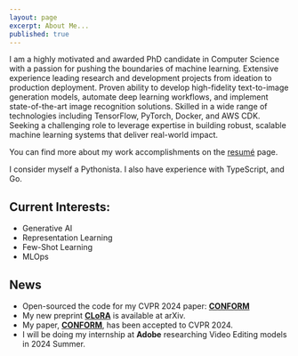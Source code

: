 ```yaml
---
layout: page
excerpt: About Me...
published: true
---
```

I am a highly motivated and awarded PhD candidate in Computer Science with a passion for pushing the boundaries of machine learning. Extensive experience leading research and development projects from ideation to production deployment. Proven ability to develop high-fidelity text-to-image generation models, automate deep learning workflows, and implement state-of-the-art image recognition solutions. Skilled in a wide range of technologies including TensorFlow, PyTorch, Docker, and AWS CDK. Seeking a challenging role to leverage expertise in building robust, scalable machine learning systems that deliver real-world impact.

You can find more about my work accomplishments on the [resumé](https://tunahansalih.github.io/resume/) page.

I consider myself a Pythonista. I also have experience with TypeScript, and Go.


## Current Interests:
- Generative AI
- Representation Learning
- Few-Shot Learning
- MLOps


## News

- Open-sourced the code for my CVPR 2024 paper: [**CONFORM**](https://conform-diffusion.github.io)
- My new preprint [**CLoRA**](https://clora-diffusion.github.io) is available at arXiv. 
- My paper, [**CONFORM**](https://conform-diffusion.github.io), has been accepted to CVPR 2024.
- I will be doing my internship at **Adobe** researching Video Editing models in 2024 Summer.
